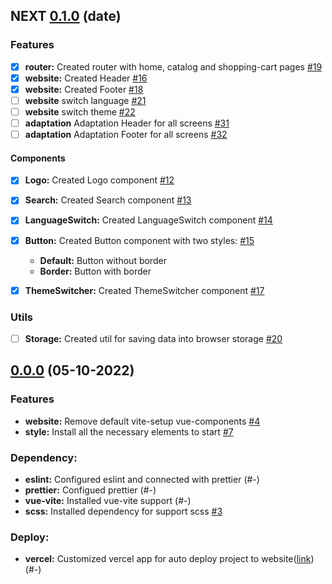 ## NEXT [0.1.0]() (date)

### Features

- [x] **router:** Created router with home, catalog and shopping-cart pages [#19](https://github.com/ltlaitoff/PetSupplies_frontend/issues/19)
- [x] **website:** Created Header [#16](https://github.com/ltlaitoff/PetSupplies_frontend/issues/16)
- [x] **website:** Created Footer [#18](https://github.com/ltlaitoff/PetSupplies_frontend/issues/18)
- [ ] **website** switch language [#21](https://github.com/ltlaitoff/PetSupplies_frontend/issues/21)
- [ ] **website** switch theme [#22](https://github.com/ltlaitoff/PetSupplies_frontend/issues/22)
- [ ] **adaptation** Adaptation Header for all screens [#31](https://github.com/ltlaitoff/PetSupplies_frontend/issues/31)
- [ ] **adaptation** Adaptation Footer for all screens [#32](https://github.com/ltlaitoff/PetSupplies_frontend/issues/32)

#### Components

- [x] **Logo:** Created Logo component [#12](https://github.com/ltlaitoff/PetSupplies_frontend/issues/12)

- [x] **Search:** Created Search component [#13](https://github.com/ltlaitoff/PetSupplies_frontend/issues/13)
- [x] **LanguageSwitch:** Created LanguageSwitch component [#14](https://github.com/ltlaitoff/PetSupplies_frontend/issues/14)
- [x] **Button:** Created Button component with two styles: [#15](https://github.com/ltlaitoff/PetSupplies_frontend/issues/15)

  - **Default:** Button without border
  - **Border:** Button with border

- [x] **ThemeSwitcher:** Created ThemeSwitcher component [#17](https://github.com/ltlaitoff/PetSupplies_frontend/issues/17)

### Utils

- [ ] **Storage:** Created util for saving data into browser storage [#20](https://github.com/ltlaitoff/PetSupplies_frontend/issues/20)

## [0.0.0](https://github.com/ltlaitoff/PetSupplies_frontend/compare/fa1f4888e44d87838be3be4f0b7f21448ccbcb59...v0.0.0) (05-10-2022)

### Features

- **website:** Remove default vite-setup vue-components [#4](https://github.com/ltlaitoff/PetSupplies_frontend/issues/4)
- **style:** Install all the necessary elements to start [#7](https://github.com/ltlaitoff/PetSupplies_frontend/issues/7)

### Dependency:

- **eslint:** Configured eslint and connected with prettier (#-)
- **prettier:** Configued prettier (#-)
- **vue-vite:** Installed vue-vite support (#-)
- **scss:** Installed dependency for support scss [#3](https://github.com/ltlaitoff/PetSupplies_frontend/issues/3)

### Deploy:

- **vercel:** Customized vercel app for auto deploy project to website([link](https://pet-supplies.vercel.app/)) (#-)
